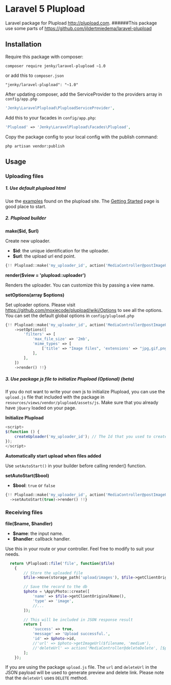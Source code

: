 # Laravel 5 Plupload

Laravel package for Plupload http://plupload.com.
######This package use some parts of https://github.com/jildertmiedema/laravel-plupload

## Installation
Require this package with composer:

```
composer require jenky/laravel-plupload ~1.0
```

or add this to `composer.json`

```
"jenky/laravel-plupload": "~1.0"
```

After updating composer, add the ServiceProvider to the providers array in `config/app.php`
```php
'Jenky\LaravelPlupload\PluploadServiceProvider',
```

Add this to your facades in `config/app.php`:

```php
'Plupload' => 'Jenky\LaravelPlupload\Facades\Plupload',
```

Copy the package config to your local config with the publish command:

```
php artisan vendor:publish
```


## Usage


### Uploading files
##### 1. Use default plupload html

Use the [examples](http://www.plupload.com/examples) found on the plupload site. The [Getting Started](http://plupload.com/docs/Getting-Started) page is good place to start.


##### 2. Plupload builder

**make($id, $url)**

Create new uploader.
* **$id**: the unique identification for the uploader.
* **$url**: the upload url end point.
```php
{!! Plupload::make('my_uploader_id', action('MediaController@postImageUpload'))->render() !!}
```

**render($view = 'plupload::uploader')**

Renders the uploader. You can customize this by passing a view name.

**setOptions(array $options)**

Set uploader options. Please visit https://github.com/moxiecode/plupload/wiki/Options to see all the options. You can set the default global options in `config/plupload.php`

```php
{!! Plupload::make('my_uploader_id', action('MediaController@postImageUpload'))
	->setOptions([
		'filters' => [
			'max_file_size' => '2mb',
			'mime_types' => [
				['title' => "Image files", 'extensions' => "jpg,gif,png"],
			],
		],
	])
	->render() !!}
```


##### 3. Use package js file to initialize Plupload (Optional) (beta)

If you do not want to write your own js to initialize Plupload, you can use the `upload.js` file that included with the package in `resources/views/vendor/plupload/assets/js`. Make sure that you already have `jQuery` loaded on your page.

**Initialize Plupload**

```js
<script>
$(function () {
	createUploader('my_uploader_id'); // The Id that you used to create with the builder
});
</script>
```

**Automatically start upload when files added**

Use `setAutoStart()` in your builder before calling render() function.

**setAutoStart($bool)**

* **$bool**: `true` or `false`

```php
{!! Plupload::make('my_uploader_id', action('MediaController@postImageUpload'))
  ->setAutoStart(true)->render() !!}
```


### Receiving files


**file($name, $handler)**
* **$name**: the input name.
* **$handler**: callback handler.

Use this in your route or your controller. Feel free to modify to suit your needs.

```php
  return \Plupload::file('file', function($file)
	{
		// Store the uploaded file
		$file->move(storage_path('upload/images'), $file->getClientOriginalName());

		// Save the record to the db
		$photo = \App\Photo::create([
			'name' => $file->getClientOriginalName(),
			'type' => 'image',
			//...
		]);

		// This will be included in JSON response result
		return [
			'success' => true,
			'message' => 'Upload successful.',
			'id' => $photo->id,
			//'url' => $photo->getImageUrl($filename, 'medium'),
			//'deleteUrl' => action('MediaController@deleteDelete', [$photo->id])
		];
	});
```

If you are using the package `upload.js` file. The `url` and `deleteUrl` in the JSON payload will be used to generate preview and delete link. Please note that the `deleteUrl` uses `DELETE` method.
